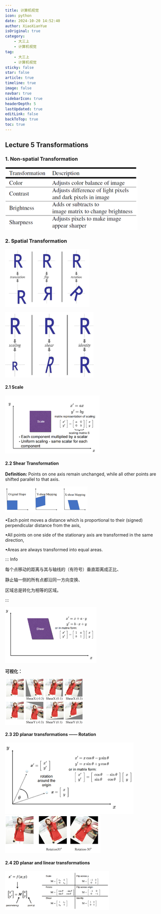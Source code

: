 ```yaml
---
title: 计算机视觉
icon: python
date: 2024-10-20 14:52:40
author: XiaoXianYue
isOriginal: true
category: 
    - 大三上
    - 计算机视觉
tag:
    - 大三上
    - 计算机视觉
sticky: false
star: false
article: true
timeline: true
image: false
navbar: true
sidebarIcon: true
headerDepth: 5
lastUpdated: true
editLink: false
backToTop: true
toc: true
---
```


## Lecture 5 Transformations

### 1. Non-spatial Transformation

<img src="./Untitled.assets/image-20241020171909217.png" alt="image-20241020171909217" style="zoom:50%;" />

### 2. Spatial Transformation

<img src="./Untitled.assets/image-20241020172207277.png" alt="image-20241020172207277" style="zoom:33%;" />

​                                                 <img src="./Untitled.assets/image-20241020172408585.png" alt="image-20241020172408585" style="zoom: 33%;" />

#### 2.1 Scale

<img src="./Untitled.assets/image-20241020172919886.png" alt="image-20241020172919886" style="zoom:33%;" />

#### 2.2 Shear Transformation

**Definition:** Points on one axis remain unchanged, while all other points are shifted parallel to that axis.

<img src="./Untitled.assets/image-20241020213811508.png" alt="image-20241020213811508" style="zoom: 33%;" />

•Each point moves a distance which is proportional to their (signed) perpendicular distance from the axis,

•All points on one side of the stationary axis are transformed in the same direction,

•Areas are always transformed into equal areas.

::: Info

每个点移动的距离与其与轴线的（有符号）垂直距离成正比、

静止轴一侧的所有点都沿同一方向变换、

区域总是转化为相等的区域。

:::

<img src="./Untitled.assets/image-20241020214603577.png" alt="image-20241020214603577" style="zoom:33%;" />

**可视化：**

<img src="./Untitled.assets/image-20241020214654558.png" alt="image-20241020214654558" style="zoom: 25%;" />

#### 2.3 2D planar transformations —— Rotation

<img src="./Untitled.assets/image-20241020215325293.png" alt="image-20241020215325293" style="zoom:50%;" />

<img src="./Untitled.assets/image-20241020215341498.png" alt="image-20241020215341498" style="zoom: 33%;" />

#### 2.4 2D planar and linear transformations

<img src="./Untitled.assets/image-20241020220214535.png" alt="image-20241020220214535" style="zoom:33%;" />





